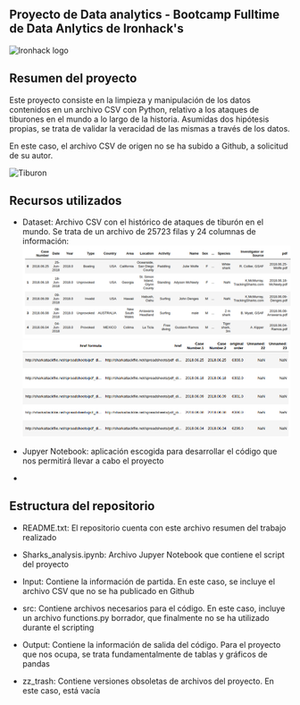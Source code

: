 ## Proyecto de Data analytics - Bootcamp Fulltime de Data Anlytics de Ironhack's

![Ironhack logo](https://www.fundacionuniversia.net/wp-content/uploads/2017/09/ironhack_logo.jpg)

## Resumen del proyecto

Este proyecto consiste en la limpieza y manipulación de los datos contenidos en un archivo CSV con Python, relativo a los ataques de tiburones en el mundo a lo largo de la historia. Asumidas dos hipótesis propias, se trata de validar la veracidad de las mismas a través de los datos.

En este caso, el archivo CSV de origen no se ha subido a Github, a solicitud de su autor.

![Tiburon](https://www.ngenespanol.com/wp-content/uploads/2018/08/%C2%BFPor-qu%C3%A9-disminuy%C3%B3-el-riesgo-de-ataques-de-tibur%C3%B3n-770x413.jpg)


## Recursos utilizados

* Dataset: Archivo CSV con el histórico de ataques de tiburón en el mundo. Se trata de un archivo de 25723 filas y 24 columnas de información:
![Columnas1-10](https://github.com/silviaherf/data-cleaning-pandas/blob/master/input/Columnas1.png)
![Columnas1-10](https://github.com/silviaherf/data-cleaning-pandas/blob/master/input/Columnas2.png)


* Jupyer Notebook: aplicación escogida para desarrollar el código que nos permitirá llevar a cabo el proyecto
* 

## Estructura del repositorio

* README.txt: El repositorio cuenta con este archivo resumen del trabajo realizado
* Sharks_analysis.ipynb: Archivo Jupyer Notebook que contiene el script del proyecto

* Input: Contiene la información de partida. En este caso, se incluye el archivo CSV que no se ha publicado en Github
* src: Contiene archivos necesarios para el código. En este caso, incluye un archivo functions.py borrador, que finalmente no se ha utilizado durante el scripting
* Output: Contiene la información de salida del código. Para el proyecto que nos ocupa, se trata fundamentalmente de tablas y gráficos de pandas
* zz_trash: Contiene versiones obsoletas de archivos del proyecto. En este caso, está vacía

